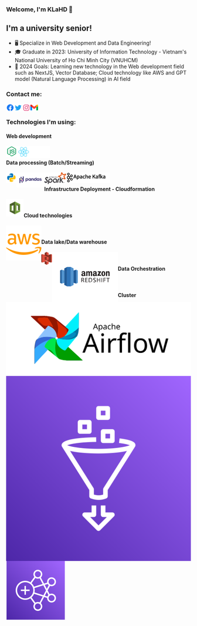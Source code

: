 ### Welcome, I'm KLaHD 👋

## I'm a university senior!

- 🖥️ Specialize in Web Development and Data Engineering!
- 🎓 Graduate in 2023: University of Information Technology - Vietnam's National University of Ho Chi Minh City (VNUHCM)
- 💯 2024 Goals: Learning new technology in the Web development field such as NextJS, Vector Database; Cloud technology like AWS and GPT model (Natural Language Processing) in AI field

### Contact me:

[<img align="left" alt="KLaHD | facebook" width="22px" src="./assets/facebook-circle-logo-24.png" />][facebook]
[<img align="left" alt="KLaHD | Twitter" width="22px" src="./assets/twitter-logo-24.png" />][twitter]
[<img align="left" alt="KLaHD | Instagram" width="22px" src="assets/instagram-logo-24.png" />][instagram]
[<img align="left" alt="KLaHD | Gmail" width="21px" src="assets/gmail.png" />][email]

<br />

### Technologies I'm using:

#### Web development

<img align="left" alt="NodeJS" width="30px" src="assets/icons8-nodejs-48.png" />
<img align="left" alt="ReactJS" width="35px" src="assets/react-logo-24.png" />
<img align="left" alt="NextJS" width="55px" src="assets/next-js-seeklogo.com.svg" />

<br />

#### Data processing (Batch/Streaming)

<img align="left" alt="Python" width="29px" src="assets/icons8-python.svg" />
<img align="left" alt="Pandas" width="75px" src="assets/pandas.png" />
<img align="left" alt="Apache Spark" width="60px" src="assets/images.png" />
<img align="left" alt="Apache Kafka" width="120px" src="assets/1_X-eza7p0qwKoZhCZEHYIhQ.png" />

<br />

#### Infrastructure Deployment - Cloudformation

<img align="left" alt="Cloudformation" src="assets/copy.png" />

<br />

#### Cloud technologies

<img align="left" alt="AWS" src="assets/icons8-aws-logo.svg" />

<br />

#### Data lake/Data warehouse

<img align="left" alt="S3" width="29px" src="assets/aws-s3.svg" />
<img align="left" alt="Redshift" width="180px" src="assets/Amazon-Redshift.svg" />

<br />

#### Data Orchestration

<img align="left" alt="Airflow" src="assets/airflow.svg" />
<img align="left" alt="AWS GLUE" src="assets/aws-glue.svg" />

<br />

#### Cluster

<img align="left" alt="AWS EMR" src="assets/EMR.svg" />

<br />
<br />

---

[facebook]: https://www.facebook.com/profile.php?id=100010304493276
[twitter]: https://twitter.com/LangHuynhDangK2
[instagram]: https://www.instagram.com/tkhoa882/
[email]: tkhoa882@gmail.com
